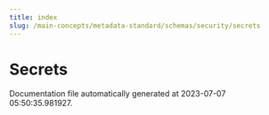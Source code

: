 ```yaml
---
title: index
slug: /main-concepts/metadata-standard/schemas/security/secrets
---
```


# Secrets

Documentation file automatically generated at 2023-07-07 05:50:35.981927.
